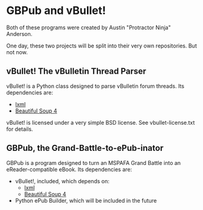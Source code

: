 GBPub and vBullet!
==================
Both of these programs were created by Austin "Protractor Ninja" Anderson.

One day, these two projects will be split into their very own repositories. But not now.

vBullet! The vBulletin Thread Parser
------------------------------------
vBullet! is a Python class designed to parse vBulletin forum threads. Its
dependencies are:

- [lxml](http://lxml.de/)
- [Beautiful Soup 4](http://www.crummy.com/software/BeautifulSoup/)

vBullet! is licensed under a very simple BSD license. See vbullet-license.txt for details.

GBPub, the Grand-Battle-to-ePub-inator
--------------------------------------
GBPub is a program designed to turn an MSPAFA Grand Battle into an eReader-compatible eBook. Its dependencies are:

- vBullet!, included, which depends on:
    - [lxml](http://lxml.de/)
    - [Beautiful Soup 4](http://www.crummy.com/software/BeautifulSoup/)
- Python ePub Builder, which will be included in the future